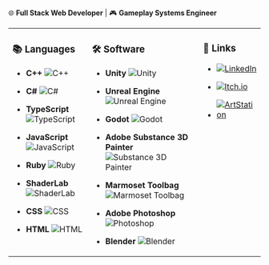 🌐 **Full Stack Web Developer** | 🎮 **Gameplay Systems Engineer** 

<table>
<tr>
  <td valign="top">
    
### 📚 Languages
- **C++** ![C++](https://img.shields.io/badge/C++-00599C?style=flat&logo=cplusplus&logoColor=white)
- **C#** ![C#](https://img.shields.io/badge/C%23-239120?style=flat&logo=csharp&logoColor=white)
- **TypeScript** ![TypeScript](https://img.shields.io/badge/TypeScript-3178C6?style=flat&logo=typescript&logoColor=white)
- **JavaScript** ![JavaScript](https://img.shields.io/badge/JavaScript-F7DF1E?style=flat&logo=javascript&logoColor=black)
- **Ruby** ![Ruby](https://img.shields.io/badge/Ruby-CC342D?style=flat&logo=ruby&logoColor=white)
- **ShaderLab** ![ShaderLab](https://img.shields.io/badge/ShaderLab-000000?style=flat&logo=unity&logoColor=white)
- **CSS** ![CSS](https://img.shields.io/badge/CSS-1572B6?style=flat&logo=css3&logoColor=white)
- **HTML** ![HTML](https://img.shields.io/badge/HTML-E34F26?style=flat&logo=html5&logoColor=white)

  </td>
  <td valign="top">
    
### 🛠️ Software
- **Unity** ![Unity](https://img.shields.io/badge/Unity-000000?style=flat&logo=unity&logoColor=white)
- **Unreal Engine** ![Unreal Engine](https://img.shields.io/badge/Unreal%20Engine-0E1128?style=flat&logo=unrealengine&logoColor=white)
- **Godot** ![Godot](https://img.shields.io/badge/Godot-478CBF?style=flat&logo=godotengine&logoColor=white)
- **Adobe Substance 3D Painter** ![Substance 3D Painter](https://img.shields.io/badge/Substance%20Painter-FF6F00?style=flat&logo=adobe&logoColor=white)
- **Marmoset Toolbag** ![Marmoset Toolbag](https://img.shields.io/badge/Marmoset%20Toolbag-231F20?style=flat&logo=marmoset&logoColor=white)
- **Adobe Photoshop** ![Photoshop](https://img.shields.io/badge/Adobe%20Photoshop-31A8FF?style=flat&logo=adobephotoshop&logoColor=white)
- **Blender** ![Blender](https://img.shields.io/badge/Blender-F5792A?style=flat&logo=blender&logoColor=white)

  </td>
  <td valign="top">
    
### 🔗 Links
- [![LinkedIn](https://img.shields.io/badge/LinkedIn-0A66C2?style=flat&logo=linkedin&logoColor=white)](https://www.linkedin.com/in/edgars-skrabins/)
- [![Itch.io](https://img.shields.io/badge/Itch.io-FA5C5C?style=flat&logo=itchdotio&logoColor=white)](https://edgars-skrabins.itch.io/)
- [![ArtStation](https://img.shields.io/badge/ArtStation-13AFF0?style=flat&logo=artstation&logoColor=white)](https://www.artstation.com/edgars_skrabins)

  </td>
</tr>
</table>
